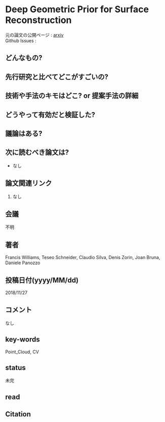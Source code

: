 # Deep Geometric Prior for Surface Reconstruction

元の論文の公開ページ : [arxiv](https://arxiv.org/abs/1811.10943)  
Github Issues : 

## どんなもの?


## 先行研究と比べてどこがすごいの?

## 技術や手法のキモはどこ? or 提案手法の詳細

## どうやって有効だと検証した?

## 議論はある?

## 次に読むべき論文は?
- なし

## 論文関連リンク
1. なし

## 会議
不明

## 著者
Francis Williams, Teseo Schneider, Claudio Silva, Denis Zorin, Joan Bruna, Daniele Panozzo

## 投稿日付(yyyy/MM/dd)
2018/11/27

## コメント
なし

## key-words
Point_Cloud, CV

## status
未完

## read

## Citation
